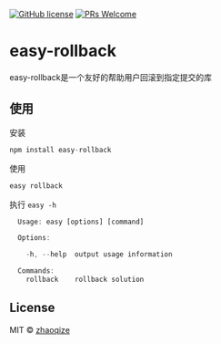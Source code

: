 [![GitHub license](https://img.shields.io/github/license/zhaoqize/easy-rollback.svg)](https://github.com/zhaoqize/easy-rollback/blob/master/LICENSE)
[![PRs Welcome](https://img.shields.io/badge/PRs-welcome-brightgreen.svg)]()
# easy-rollback
easy-rollback是一个友好的帮助用户回滚到指定提交的库

## 使用
安装
```js
npm install easy-rollback
```

使用
```js
easy rollback
```

执行 `easy -h`
```js
  Usage: easy [options] [command]

  Options:

    -h, --help  output usage information

  Commands:
    rollback    rollback solution
```

## License

MIT © [zhaoqize]()
